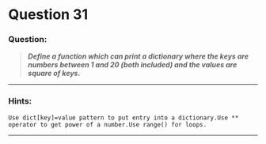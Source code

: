 # Question 31

### **Question:**

> **_Define a function which can print a dictionary where the keys are numbers between 1 and 20 (both included) and the values are square of keys._**

---

### Hints:

```
Use dict[key]=value pattern to put entry into a dictionary.Use ** operator to get power of a number.Use range() for loops.
```

---